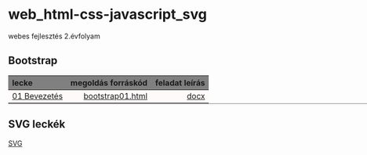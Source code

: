 # web_html-css-javascript_svg

webes fejlesztés 2.évfolyam

<style>
table {
    width: 960%;
    text-align: center;
    border-bottom: 1px solid gray;
}
    
table th {
    background: gray;
    word-wrap: break-word;
    text-align: center;
}

table tr { background: snow; }

</style>
  
## Bootstrap

| lecke | megoldás forráskód | feladat leírás|
|:--- | ---: | ---:|
| [01 Bevezetés](Bootstrap/01%2Bevezetes/Proba/bootstrap01.html) | [bootstrap01.html](https://github.com/b6sics/web_html-css-javascript_svg/blob/master/Bootstrap/01%20Bevezetes/Proba/bootstrap01.html) | [docx](Bootstrap/01%2Bevezetes/bootstrap01%2Bevezetes.docx) |


## SVG leckék

[SVG](SVG-2020-02-06)

